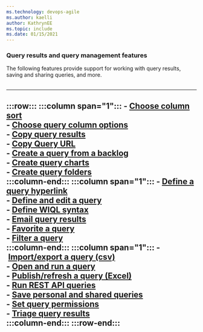 ```yaml
---
ms.technology: devops-agile
ms.author: kaelli
author: KathrynEE
ms.topic: include
ms.date: 01/15/2021
---
```



### Query results and query management features

The following features provide support for working with query results, saving and sharing queries, and more.   
<br/>


---
:::row:::
   :::column span="1":::
      - [Choose column sort](/azure/devops/boards/backlogs/set-column-options)  
      - [Choose query column options](/azure/devops/boards/backlogs/set-column-options)  
      - [Copy query results](/azure/devops/boards/backlogs/copy-list)  
      - [Copy Query URL](/azure/devops/boards/queries/view-run-query#email-query)  
      - [Create a query from a backlog](../backlogs/product-backlog-controls.md)  
      - [Create query charts](/azure/devops/report/dashboards/charts)  
      - [Create query folders](/azure/devops/boards/queries/organize-queries)  
   :::column-end:::
   :::column span="1":::
      - [Define a query hyperlink](/azure/devops/boards/queries/define-query-hyperlink)  
      - [Define and edit a query](/azure/devops/boards/queries/using-queries)  
      - [Define WIQL syntax](/azure/devops/boards/queries/wiql-syntax)  
      - [Email query results](/azure/devops/boards/queries/view-run-query#email-query)  
      - [Favorite a query](/azure/devops/boards/queries/view-run-query#favorites)  
      - [Filter a query](/azure/devops/boards/backlogs/filter-backlogs)  
   :::column-end:::
   :::column span="1":::
      - [Import/export a query (csv)](/azure/devops/boards/queries/import-work-items-from-csv)  
      - [Open and run a query](/azure/devops/boards/queries/view-run-query)  
      - [Publish/refresh a query (Excel)](/azure/devops/boards/backlogs/office/bulk-add-modify-work-items-excel)  
      - [Run REST API queries](/rest/api/vsts/wit/queries)  
      - [Save personal and shared queries](/azure/devops/boards/queries/organize-queries#flat-list-query)  
      - [Set query permissions](/azure/devops/boards/queries/set-query-permissions)  
      - [Triage query results](/azure/devops/boards/queries/triage-work-items)  
   :::column-end:::
:::row-end:::
---
